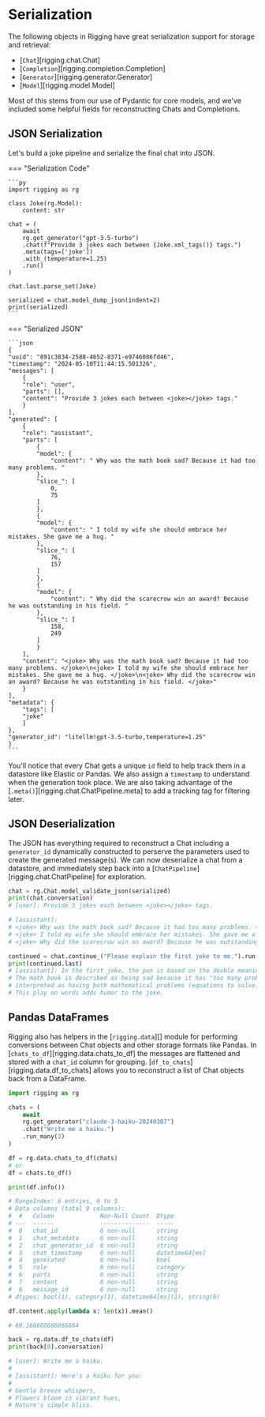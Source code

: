 # Serialization

The following objects in Rigging have great serialization support for storage and retrieval:

- [`Chat`][rigging.chat.Chat]
- [`Completion`][rigging.completion.Completion]
- [`Generator`][rigging.generator.Generator]
- [`Model`][rigging.model.Model]

Most of this stems from our use of Pydantic for core models, and we've included some helpful
fields for reconstructing Chats and Completions.

## JSON Serialization

Let's build a joke pipeline and serialize the final chat into JSON.

=== "Serialization Code"

    ```py
    import rigging as rg

    class Joke(rg.Model):
        content: str

    chat = (
        await
        rg.get_generator("gpt-3.5-turbo")
        .chat(f"Provide 3 jokes each between {Joke.xml_tags()} tags.")
        .meta(tags=['joke'])
        .with_(temperature=1.25)
        .run()
    )

    chat.last.parse_set(Joke)

    serialized = chat.model_dump_json(indent=2)
    print(serialized)
    ```

=== "Serialized JSON"

    ```json
    {
    "uuid": "891c3834-2588-4652-8371-e9746086fd46",
    "timestamp": "2024-05-10T11:44:15.501326",
    "messages": [
        {
        "role": "user",
        "parts": [],
        "content": "Provide 3 jokes each between <joke></joke> tags."
        }
    ],
    "generated": [
        {
        "role": "assistant",
        "parts": [
            {
            "model": {
                "content": " Why was the math book sad? Because it had too many problems. "
            },
            "slice_": [
                0,
                75
            ]
            },
            {
            "model": {
                "content": " I told my wife she should embrace her mistakes. She gave me a hug. "
            },
            "slice_": [
                76,
                157
            ]
            },
            {
            "model": {
                "content": " Why did the scarecrow win an award? Because he was outstanding in his field. "
            },
            "slice_": [
                158,
                249
            ]
            }
        ],
        "content": "<joke> Why was the math book sad? Because it had too many problems. </joke>\n<joke> I told my wife she should embrace her mistakes. She gave me a hug. </joke>\n<joke> Why did the scarecrow win an award? Because he was outstanding in his field. </joke>"
        }
    ],
    "metadata": {
        "tags": [
        "joke"
        ]
    },
    "generator_id": "litellm!gpt-3.5-turbo,temperature=1.25"
    }
    ```

You'll notice that every Chat gets a unique `id` field to help track them in a datastore like Elastic or Pandas. We also
assign a `timestamp` to understand when the generation took place. We are also taking advantage of the
[`.meta()`][rigging.chat.ChatPipeline.meta] to add a tracking tag for filtering later.

## JSON Deserialization

The JSON has everything required to reconstruct a Chat including a `generator_id` dynamically
constructed to perserve the parameters used to create the generated message(s). We can now
deserialize a chat from a datastore, and immediately step back into a 
[`ChatPipeline`][rigging.chat.ChatPipeline] for exploration.

```py
chat = rg.Chat.model_validate_json(serialized)
print(chat.conversation)
# [user]: Provide 3 jokes each between <joke></joke> tags.

# [assistant]: 
# <joke> Why was the math book sad? Because it had too many problems. </joke>
# <joke> I told my wife she should embrace her mistakes. She gave me a hug. </joke>
# <joke> Why did the scarecrow win an award? Because he was outstanding in his field. </joke>

continued = chat.continue_("Please explain the first joke to me.").run()
print(continued.last)
# [assistant]: In the first joke, the pun is based on the double meaning of the word "problems."
# The math book is described as being sad because it has "too many problems," which could be
# interpreted as having both mathematical problems (equations to solve) and emotional difficulties.
# This play on words adds humor to the joke.
```

## Pandas DataFrames

Rigging also has helpers in the [`rigging.data`][] module for performing conversions
between Chat objects and other storage formats like Pandas. In [`chats_to_df`][rigging.data.chats_to_df]
the messages are flattened and stored with a `chat_id` column for grouping.
[`df_to_chats`][rigging.data.df_to_chats] allows you to reconstruct a list of Chat objects back from a DataFrame.

```py
import rigging as rg

chats = (
    await
    rg.get_generator("claude-3-haiku-20240307")
    .chat("Write me a haiku.")
    .run_many(3)
)

df = rg.data.chats_to_df(chats)
# or
df = chats.to_df()

print(df.info())

# RangeIndex: 6 entries, 0 to 5
# Data columns (total 9 columns):
#  #   Column             Non-Null Count  Dtype         
# ---  ------             --------------  -----         
#  0   chat_id            6 non-null      string        
#  1   chat_metadata      6 non-null      string        
#  2   chat_generator_id  6 non-null      string        
#  3   chat_timestamp     6 non-null      datetime64[ms]
#  4   generated          6 non-null      bool          
#  5   role               6 non-null      category      
#  6   parts              6 non-null      string        
#  7   content            6 non-null      string        
#  8   message_id         6 non-null      string        
# dtypes: bool(1), category(1), datetime64[ms](1), string(6)

df.content.apply(lambda x: len(x)).mean()

# 60.166666666666664

back = rg.data.df_to_chats(df)
print(back[0].conversation)

# [user]: Write me a haiku.
# 
# [assistant]: Here's a haiku for you:
# 
# Gentle breeze whispers,
# Flowers bloom in vibrant hues,
# Nature's simple bliss.
```